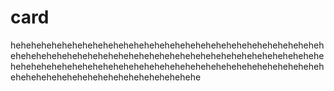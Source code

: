 # card
hehehehehehehehehehehehehehehehehehehehehehehehehehehehehehehehehehehehehehehehehehehehehehehehehehehehehehehehehehehehehehehehehehehehehehehehehehehehehehehehehehehehehehehehehehehehehehehehehehehehehehehehehehehehehehe
